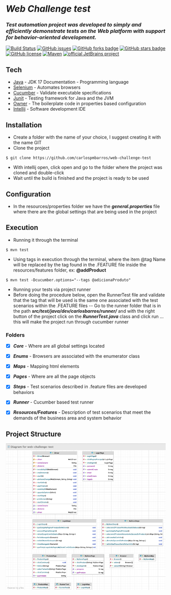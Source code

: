 # _Web Challenge test_
### _Test automation project was developed to simply and efficiently demonstrate tests on the Web platform with support for behavior-oriented development._

[![Build Status](https://travis-ci.org/joemccann/dillinger.svg?branch=master)](https://travis-ci.org/joemccann/dillinger)
[![GitHub issues](https://img.shields.io/github/issues/carlospmbarros/web-challenge-test)]()
[![GitHub forks badge](https://img.shields.io/github/forks/carlospmbarros/web-challenge-test)]()
[![GitHub stars badge](https://img.shields.io/github/stars/carlospmbarros/web-challenge-test)]()
[![GitHub license](https://img.shields.io/github/license/carlospmbarros/web-challenge-test)]()
[![Maven](https://badgen.net/badge/icon/maven?icon=maven&label)](https://https://maven.apache.org/)
[![official JetBrains project](http://jb.gg/badges/official.svg)](https://confluence.jetbrains.com/display/ALL/JetBrains+on+GitHub)
## Tech

- [Java](https://docs.oracle.com/en/java/javase/17/) - JDK 17 Documentation - Programming language
- [Selenium](https://www.selenium.dev/) - Automates browsers
- [Cucumber](https://cucumber.io/) - Validate executable specifications
- [Junit](https://junit.org/junit5/) - Testing framework for Java and the JVM
- [Owner](https://owner.aeonbits.org/) - The boilerplate code in properties based configuration
- [Intellij](https://www.jetbrains.com/pt-br/idea/) - Software development IDE

## Installation

- Create a folder with the name of your choice, I suggest creating it with the name GIT
- Clone the project
```shell
$ git clone https://github.com/carlospmbarros/web-challenge-test
```
- With intellij open, click open and go to the folder where the project was cloned and double-click
- Wait until the build is finished and the project is ready to be used

## Configuration 

- In the resources/properties folder we have the _**general.properties**_ file where there are the global settings that are being used in the project 

## Execution

- Running it through the terminal
```shell
$ mvn test
```
- Using tags in execution through the terminal, where the item @tag Name will be replaced by the tag found in the .FEATURE file inside the resources/features folder, ex: **@addProduct**
```shell
$ mvn test -Dcucumber.options="--tags @adicionaProduto"
```
- Running your tests via project runner
- Before doing the procedure below, open the RunnerTest file and validate that the tag that will be used is the same one associated with the test scenarios within the .FEATURE files
-- Go to the runner folder that is in the path _**src/test/java/dev/carlosbarros/runner/**_ and with the right button of the project click on the **_RunnerTest.java_** class and click run ... this will make the project run through cucumber runner

### Folders

- [x] _**Core**_ - Where are all global settings located
- [x] _**Enums**_ - Browsers are associated with the enumerator class
- [x] _**Maps**_ - Mapping html elements
- [x] _**Pages**_ - Where are all the page objects
- [x] _**Steps**_ - Test scenarios described in .feature files are developed behaviors
- [x] _**Runner**_ - Cucumber based test runner
- [x] _**Resources/Features**_ - Description of test scenarios that meet the demands of the business area and system behavior


## Project Structure

![alt text](docs/pe.png)

